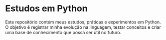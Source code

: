 #  Estudos em Python
Este repositório contém meus estudos, práticas e experimentos em Python.
O objetivo é registrar minha evolução na linguagem, testar conceitos e criar uma base de conhecimento que possa ser útil no futuro.
